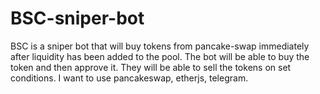 # BSC-sniper-bot
BSC is a sniper bot that will buy tokens from pancake-swap immediately after liquidity has been added to the pool. The bot will be able to buy the token and then approve it. They will be able to sell the tokens on set conditions. I want to use pancakeswap, etherjs, telegram.
